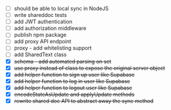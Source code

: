 - [ ] should be able to local sync in NodeJS
- [ ] write shareddoc tests
- [ ] add JWT authentication
- [ ] add authorization middleware
- [ ] publish npm package
- [ ] add proxy API endpoint
- [ ] proxy - add whitelisting support
- [ ] add SharedText class
- [X] ~~schema - add automated parsing on set~~
- [X] ~~use proxy instead of class to expose the original server object~~
- [X] ~~add helper function to sign up user like Supabase~~
- [X] ~~add helper function to log in user like Supabase~~
- [X] ~~add helper function to logout user like Supabase~~
- [X] ~~encodeStateAsUpdate and applyUpdate methods~~
- [X] ~~rewrite shared doc API to abstract away the sync method~~